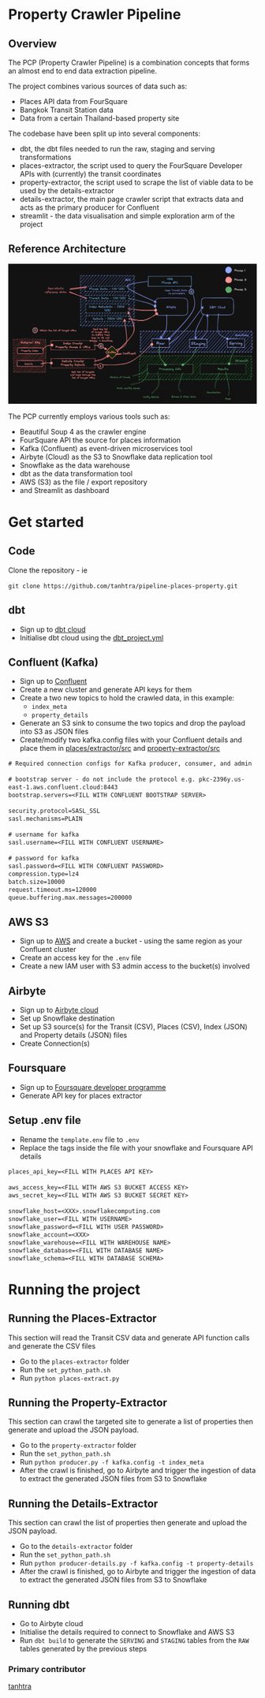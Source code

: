 # Property Crawler Pipeline

## Overview

The PCP (Property Crawler Pipeline) is a combination concepts that forms an almost end to end data extraction pipeline.

The project combines various sources of data such as:

- Places API data from FourSquare
- Bangkok Transit Station data
- Data from a certain Thailand-based property site

The codebase have been split up into several components:

- dbt, the dbt files needed to run the raw, staging and serving transformations
- places-extractor, the script used to query the FourSquare Developer APIs with (currently) the transit coordinates
- property-extractor, the script used to scrape the list of viable data to be used by the details-extractor
- details-extractor, the main page crawler script that extracts data and acts as the primary producer for Confluent
- streamlit - the data visualisation and simple exploration arm of the project

## Reference Architecture

![documentation/github/img/P03_Github.png](documentation/github/img/P03_Github.png)

The PCP currently employs various tools such as:

- Beautiful Soup 4 as the crawler engine
- FourSquare API the source for places information
- Kafka (Confluent) as event-driven microservices tool
- Airbyte (Cloud) as the S3 to Snowflake data replication tool
- Snowflake as the data warehouse
- dbt as the data transformation tool
- AWS (S3) as the file / export repository
- and Streamlit as dashboard

# Get started

## Code

Clone the repository - ie

``` git clone https://github.com/tanhtra/pipeline-places-property.git ```

## dbt

- Sign up to [dbt cloud](https://www.getdbt.com/)
- Initialise dbt cloud using the [dbt_project.yml](https://github.com/tanhtra/pipeline-places-property/blob/main/dbt_project.yml)

## Confluent (Kafka)

- Sign up to [Confluent](https://confluent.cloud/)
- Create a new cluster and generate API keys for them
- Create a two new topics to hold the crawled data, in this example:
    - ```index_meta```
    - ```property_details```
- Generate an S3 sink to consume the two topics and drop the payload into S3 as JSON files
- Create/modify two kafka.config files with your Confluent details and place them in [places/extractor/src](https://github.com/tanhtra/pipeline-places-property/tree/main/places-extractor/src) and [property-extractor/src](https://github.com/tanhtra/pipeline-places-property/tree/main/property-extractor/src)

```
# Required connection configs for Kafka producer, consumer, and admin

# bootstrap server - do not include the protocol e.g. pkc-2396y.us-east-1.aws.confluent.cloud:8443
bootstrap.servers=<FILL WITH CONFLUENT BOOTSTRAP SERVER>

security.protocol=SASL_SSL
sasl.mechanisms=PLAIN

# username for kafka
sasl.username=<FILL WITH CONFLUENT USERNAME>

# password for kafka
sasl.password=<FILL WITH CONFLUENT PASSWORD>
compression.type=lz4
batch.size=10000
request.timeout.ms=120000
queue.buffering.max.messages=200000
```

## AWS S3

- Sign up to [AWS](https://aws.amazon.com/) and create a bucket - using the same region as your Confluent cluster
- Create an access key for the ```.env``` file
- Create a new IAM user with S3 admin access to the bucket(s) involved

## Airbyte

- Sign up to [Airbyte cloud](https://airbyte.com/)
- Set up Snowflake destination
- Set up S3 source(s) for the Transit (CSV), Places (CSV), Index (JSON) and Property details (JSON) files 
- Create Connection(s)

## Foursquare

- Sign up to [Foursquare developer programme](https://foursquare.com/developers/)
- Generate API key for places extractor

## Setup .env file

- Rename the ```template.env``` file to ```.env```
- Replace the tags inside the file with your snowflake and Foursquare API details

```
places_api_key=<FILL WITH PLACES API KEY>

aws_access_key=<FILL WITH AWS S3 BUCKET ACCESS KEY>
aws_secret_key=<FILL WITH AWS S3 BUCKET SECRET KEY>

snowflake_host=<XXX>.snowflakecomputing.com
snowflake_user=<FILL WITH USERNAME>
snowflake_password=<FILL WITH USER PASSWORD>
snowflake_account=<XXX>
snowflake_warehouse=<FILL WITH WAREHOUSE NAME>
snowflake_database=<FILL WITH DATABASE NAME>
snowflake_schema=<FILL WITH DATABASE SCHEMA>
```

# Running the project

## Running the Places-Extractor

This section will read the Transit CSV data and generate API function calls and generate the CSV files

- Go to the ```places-extractor``` folder
- Run the ```set_python_path.sh```
- Run ``` python places-extract.py ```

## Running the Property-Extractor

This section can crawl the targeted site to generate a list of properties then generate and upload the JSON payload.

- Go to the ```property-extractor``` folder
- Run the ```set_python_path.sh```
- Run ``` python producer.py -f kafka.config -t index_meta ```
- After the crawl is finished, go to Airbyte and trigger the ingestion of data to extract the generated JSON files from S3 to Snowflake

## Running the Details-Extractor

This section can crawl the list of properties then generate and upload the JSON payload.

- Go to the ```details-extractor``` folder
- Run the ```set_python_path.sh```
- Run ``` python producer-details.py -f kafka.config -t property-details ```
- After the crawl is finished, go to Airbyte and trigger the ingestion of data to extract the generated JSON files from S3 to Snowflake

## Running dbt

- Go to Airbyte cloud
- Initialise the details required to connect to Snowflake and AWS S3
- Run ```dbt build``` to generate the ```SERVING``` and ```STAGING``` tables from the ```RAW``` tables generated by the previous steps

### Primary contributor
[tanhtra](https://github.com/tanhtra)